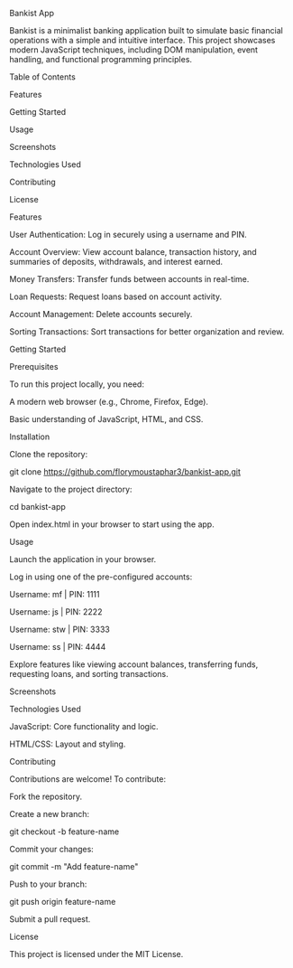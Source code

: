Bankist App

Bankist is a minimalist banking application built to simulate basic financial operations with a simple and intuitive interface. This project showcases modern JavaScript techniques, including DOM manipulation, event handling, and functional programming principles.

Table of Contents

Features

Getting Started

Usage

Screenshots

Technologies Used

Contributing

License

Features

User Authentication: Log in securely using a username and PIN.

Account Overview: View account balance, transaction history, and summaries of deposits, withdrawals, and interest earned.

Money Transfers: Transfer funds between accounts in real-time.

Loan Requests: Request loans based on account activity.

Account Management: Delete accounts securely.

Sorting Transactions: Sort transactions for better organization and review.

Getting Started

Prerequisites

To run this project locally, you need:

A modern web browser (e.g., Chrome, Firefox, Edge).

Basic understanding of JavaScript, HTML, and CSS.

Installation

Clone the repository:

git clone https://github.com/florymoustaphar3/bankist-app.git

Navigate to the project directory:

cd bankist-app

Open index.html in your browser to start using the app.

Usage

Launch the application in your browser.

Log in using one of the pre-configured accounts:

Username: mf | PIN: 1111

Username: js | PIN: 2222

Username: stw | PIN: 3333

Username: ss | PIN: 4444

Explore features like viewing account balances, transferring funds, requesting loans, and sorting transactions.

Screenshots



Technologies Used

JavaScript: Core functionality and logic.

HTML/CSS: Layout and styling.

Contributing

Contributions are welcome! To contribute:

Fork the repository.

Create a new branch:

git checkout -b feature-name

Commit your changes:

git commit -m "Add feature-name"

Push to your branch:

git push origin feature-name

Submit a pull request.

License

This project is licensed under the MIT License.
